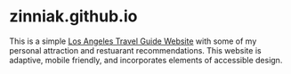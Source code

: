 # zinniak.github.io

This is a simple [Los Angeles Travel Guide Website](https://zinniak.github.io/) with some of my personal attraction and restuarant recommendations. This website is adaptive, mobile friendly, and incorporates elements of accessible design.
